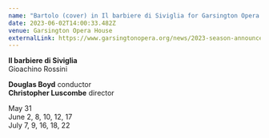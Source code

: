 ```yaml
---
name: "Bartolo (cover) in Il barbiere di Siviglia for Garsington Opera "
date: 2023-06-02T14:00:33.482Z
venue: Garsington Opera House
externalLink: https://www.garsingtonopera.org/news/2023-season-announced
---
```

**Il barbiere di Siviglia**\
Gioachino Rossini

**Douglas Boyd** conductor\
**Christopher Luscombe** director

May 31\
June 2, 8, 10, 12, 17\
July 7, 9, 16, 18, 22